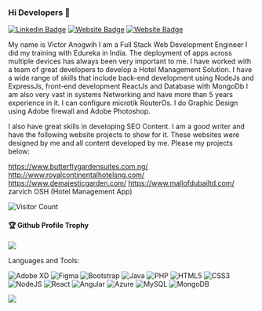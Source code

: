 ### Hi Developers 👋

[![Linkedin Badge](https://img.shields.io/badge/-Victor-blue?style=flat-square&logo=Linkedin&logoColor=white&link=https://www.linkedin.com/in/victor-anogwih-0b332316a/)](https://www.linkedin.com/in/victor-anogwih-0b332316a/)
[![Website Badge](https://img.shields.io/badge/WebSite-Victor-green)](https://www.zarvichosh.com)
[![Website Badge](https://img.shields.io/badge/StackOverflow-Victor-yellow)](https://stackoverflow.com/users/16682808/anogwih-victor)

My name is Victor Anogwih
I am a Full Stack Web Development Engineer I did my training with Edureka in India.
The deployment of apps across multiple devices has always been very important to me. I have worked with a team of great developers to develop a Hotel Management Solution. I have a wide range of skills that include back-end development using NodeJs and ExpressJs, front-end development ReactJs and Database with MongoDb I am also very vast in systems Networking and have more than 5 years experience in  it. I can configure microtik RouterOs. I do Graphic Design using Adobe firewall and Adobe Photoshop.

I also have great skills in developing SEO Content. I am a good writer and have the following website projects to show for it. These websites were designed by me and all content developed by me. Please my projects below:

https://www.butterflygardensuites.com.ng/
http://www.royalcontinentalhotelsng.com/
https://www.demajesticgarden.com/
https://www.mallofdubailtd.com/
zarvich OSH (Hotel Management App)


![Visitor Count](https://profile-counter.glitch.me/vicspider2001/count.svg)

<div>
  <h4>🏆 Github Profile Trophy</h4>
  <a href="https://github.com/ryo-ma/github-profile-trophy">
    <img src="https://github-profile-trophy.vercel.app/?username=vicspider2001&column=7"/>
  </a>
</div>

Languages and Tools:


<img alt="Adobe XD" src="https://img.shields.io/badge/adobexd-%23FF26BE.svg?style=flat-square&logo=adobexd&logoColor=white"/> <img alt="Figma" src="https://img.shields.io/badge/figma-%23F24E1E.svg?style=flat-square&logo=figma&logoColor=white"/> <img alt="Bootstrap" src="https://img.shields.io/badge/bootstrap-%23563D7C.svg?style=flat-square&logo=bootstrap&logoColor=white"/> <img alt="Java" src="https://img.shields.io/badge/java-%23ED8B00.svg?style=flat-square&logo=java&logoColor=white"/> <img alt="PHP" src="https://img.shields.io/badge/php-%23777BB4.svg?style=flat-square&logo=php&logoColor=white"/> <img alt="HTML5" src="https://img.shields.io/badge/html5-%23E34F26.svg?style=flat-square&logo=html5&logoColor=white"/> <img alt="CSS3" src="https://img.shields.io/badge/css3-%231572B6.svg?style=flat-square&logo=css3&logoColor=white"/> <img alt="NodeJS" src="https://img.shields.io/badge/node.js-%2343853D.svg?style=flat-square&logo=node-dot-js&logoColor=white"/> <img alt="React" src="https://img.shields.io/badge/react-%2320232a.svg?style=flat-square&logo=react&logoColor=%2361DAFB"/> <img alt="Angular" src="https://img.shields.io/badge/angular-%23DD0031.svg?flat-square&logo=angular&logoColor=white"/> <img alt="Azure" src="https://img.shields.io/badge/azure-%230072C6.svg?style=flat-square&logo=azure-devops&logoColor=white"/> <img alt="MySQL" src="https://img.shields.io/badge/mysql-%2300f.svg?style=flat-square&logo=mysql&logoColor=white"/> <img alt="MongoDB" src ="https://img.shields.io/badge/MongoDB-%234ea94b.svg?style=flat-square&logo=mongodb&logoColor=white"/>

![](https://activity-graph.herokuapp.com/graph?username=vicspider2001&theme=react-dark&area=true)
<!--
**vicspider2001/vicspider2001** is a ✨ _special_ ✨ repository because its `README.md` (this file) appears on your GitHub profile.

Here are some ideas to get you started:

- 🔭 I’m currently working on ...
- 🌱 I’m currently learning ...
- 👯 I’m looking to collaborate on ...
- 🤔 I’m looking for help with ...
- 💬 Ask me about ...
- 📫 How to reach me: ...
- 😄 Pronouns: ...
- ⚡ Fun fact: .....

-->
